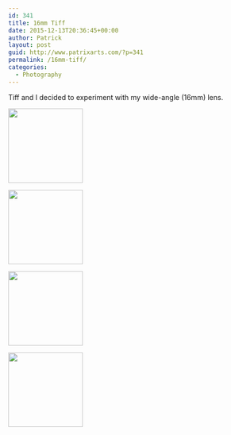 ```yaml
---
id: 341
title: 16mm Tiff
date: 2015-12-13T20:36:45+00:00
author: Patrick
layout: post
guid: http://www.patrixarts.com/?p=341
permalink: /16mm-tiff/
categories:
  - Photography
---
```

Tiff and I decided to experiment with my wide-angle (16mm) lens.

<div id='gallery-26' class='gallery galleryid-341 gallery-columns-4 gallery-size-thumbnail'>
  <dl class='gallery-item'>
    <dt class='gallery-icon portrait'>
      <a href='http://www.patrixarts.com/wp-content/uploads/2015/12/Tiff-3-1.jpg'><img width="150" height="150" src="http://www.patrixarts.com/wp-content/uploads/2015/12/Tiff-3-1-150x150.jpg" class="attachment-thumbnail size-thumbnail" alt="" srcset="http://www.patrixarts.com/wp-content/uploads/2015/12/Tiff-3-1-150x150.jpg 150w, http://www.patrixarts.com/wp-content/uploads/2015/12/Tiff-3-1-180x180.jpg 180w, http://www.patrixarts.com/wp-content/uploads/2015/12/Tiff-3-1-300x300.jpg 300w" sizes="(max-width: 150px) 100vw, 150px" /></a>
    </dt>
  </dl>
  
  <dl class='gallery-item'>
    <dt class='gallery-icon portrait'>
      <a href='http://www.patrixarts.com/wp-content/uploads/2015/12/Tiff-4-1.jpg'><img width="150" height="150" src="http://www.patrixarts.com/wp-content/uploads/2015/12/Tiff-4-1-150x150.jpg" class="attachment-thumbnail size-thumbnail" alt="" srcset="http://www.patrixarts.com/wp-content/uploads/2015/12/Tiff-4-1-150x150.jpg 150w, http://www.patrixarts.com/wp-content/uploads/2015/12/Tiff-4-1-180x180.jpg 180w, http://www.patrixarts.com/wp-content/uploads/2015/12/Tiff-4-1-300x300.jpg 300w" sizes="(max-width: 150px) 100vw, 150px" /></a>
    </dt>
  </dl>
  
  <dl class='gallery-item'>
    <dt class='gallery-icon portrait'>
      <a href='http://www.patrixarts.com/wp-content/uploads/2015/12/tiff-45.jpg'><img width="150" height="150" src="http://www.patrixarts.com/wp-content/uploads/2015/12/tiff-45-150x150.jpg" class="attachment-thumbnail size-thumbnail" alt="" srcset="http://www.patrixarts.com/wp-content/uploads/2015/12/tiff-45-150x150.jpg 150w, http://www.patrixarts.com/wp-content/uploads/2015/12/tiff-45-180x180.jpg 180w, http://www.patrixarts.com/wp-content/uploads/2015/12/tiff-45-300x300.jpg 300w" sizes="(max-width: 150px) 100vw, 150px" /></a>
    </dt>
  </dl>
  
  <dl class='gallery-item'>
    <dt class='gallery-icon portrait'>
      <a href='http://www.patrixarts.com/wp-content/uploads/2015/12/tiff-77.jpg'><img width="150" height="150" src="http://www.patrixarts.com/wp-content/uploads/2015/12/tiff-77-150x150.jpg" class="attachment-thumbnail size-thumbnail" alt="" srcset="http://www.patrixarts.com/wp-content/uploads/2015/12/tiff-77-150x150.jpg 150w, http://www.patrixarts.com/wp-content/uploads/2015/12/tiff-77-180x180.jpg 180w, http://www.patrixarts.com/wp-content/uploads/2015/12/tiff-77-300x300.jpg 300w" sizes="(max-width: 150px) 100vw, 150px" /></a>
    </dt>
  </dl>
  
  <br style="clear: both" />
</div>